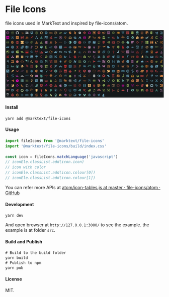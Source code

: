 # File Icons

file icons used in MarkText and inspired by file-icons/atom.

![](https://github.com/marktext/file-icons/blob/main/preview.png)

#### Install

```shell
yarn add @marktext/file-icons
```

#### Usage

```javascript
import fileIcons from '@marktext/file-icons'
import '@marktext/file-icons/build/index.css'

const icon = fileIcons.matchLanguage('javascript')
// iconEle.classList.add(icon.icon)
// icon with color
// iconEle.classList.add(icon.colour[0])
// iconEle.classList.add(icon.colour[1])
```

You can refer more APIs at [atom/icon-tables.js at master · file-icons/atom · GitHub](https://github.com/file-icons/atom/blob/master/lib/icons/icon-tables.js)

#### Development

```shell
yarn dev
```

And open browser at `http://127.0.0.1:3000/` to see the example. the example is at folder `src`.

#### Build and Publish

```shell
# Build to the build folder
yarn build
# Publish to npm
yarn pub
```

#### License

MIT.
